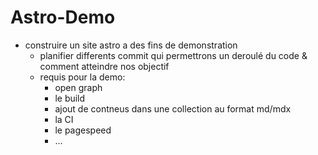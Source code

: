 # Astro-Demo

* construire un site astro a des fins de demonstration
  * planifier differents commit qui permettrons un deroulé du code & comment atteindre nos objectif
  * requis pour la demo:
    * open graph
    * le build
    * ajout de contneus dans une collection au format md/mdx
    * la CI
    * le pagespeed
    * ...
